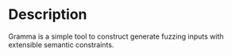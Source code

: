 # Description

Gramma is a simple tool to construct generate fuzzing inputs with extensible
semantic constraints.


